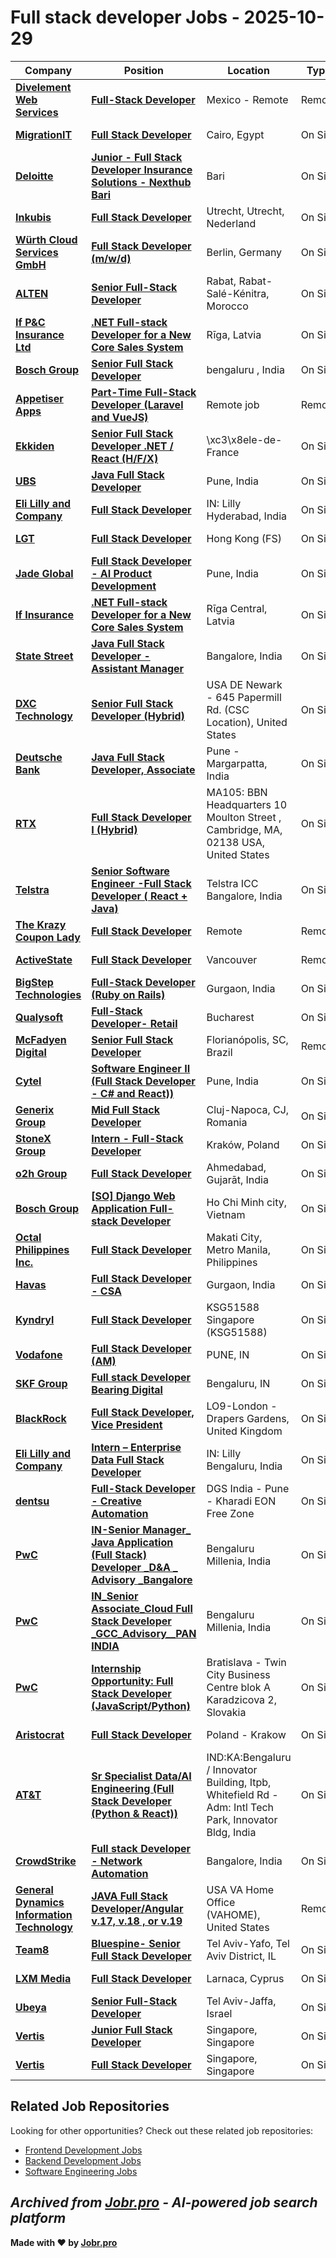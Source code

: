 # Full stack developer Jobs - 2025-10-29

| Company | Position | Location | Type | Date |
| ------- | -------- | -------- | ---- | ------ |
| **[Divelement Web Services](https://divelement.io)** | **[Full-Stack Developer](https://jobr.pro/job/31212345/full-stack-developer?utm_source=github&utm_medium=repo&utm_campaign=github-fullstack-jobs)** | Mexico - Remote | Remote | Oct 28 |
| **[MigrationIT](https://www.migrationit.com/)** | **[Full Stack Developer](https://jobr.pro/job/31149492/full-stack-developer?utm_source=github&utm_medium=repo&utm_campaign=github-fullstack-jobs)** | Cairo, Egypt | On Site | Oct 28 |
| **[Deloitte](https://www.deloitte.com/)** | **[Junior - Full Stack Developer Insurance Solutions - Nexthub Bari](https://jobr.pro/job/31147106/junior-full-stack-developer-insurance-solutions-nexthub-bari?utm_source=github&utm_medium=repo&utm_campaign=github-fullstack-jobs)** | Bari | On Site | Oct 28 |
| **[Inkubis](https://www.inkubis.eu/)** | **[Full Stack Developer](https://jobr.pro/job/31200197/full-stack-developer?utm_source=github&utm_medium=repo&utm_campaign=github-fullstack-jobs)** | Utrecht, Utrecht, Nederland | On Site | Oct 28 |
| **[Würth Cloud Services GmbH](https://www.wuerth-cs.com/de/wcs/index.php)** | **[Full Stack Developer (m/w/d)](https://jobr.pro/job/31144325/full-stack-developer-mwd?utm_source=github&utm_medium=repo&utm_campaign=github-fullstack-jobs)** | Berlin, Germany | On Site | Oct 28 |
| **[ALTEN](https://www.alten.com/)** | **[Senior Full-Stack Developer](https://jobr.pro/job/31212931/senior-full-stack-developer?utm_source=github&utm_medium=repo&utm_campaign=github-fullstack-jobs)** | Rabat, Rabat-Salé-Kénitra, Morocco | On Site | Oct 28 |
| **[If P&C Insurance Ltd](https://www.if.lv)** | **[.NET Full-stack Developer for a New Core Sales System](https://jobr.pro/job/31142664/net-full-stack-developer-for-a-new-core-sales-system?utm_source=github&utm_medium=repo&utm_campaign=github-fullstack-jobs)** | Rīga, Latvia | On Site | Oct 28 |
| **[Bosch Group](https://www.bosch.com)** | **[Senior Full Stack Developer](https://jobr.pro/job/31124029/senior-full-stack-developer?utm_source=github&utm_medium=repo&utm_campaign=github-fullstack-jobs)** | bengaluru , India | On Site | Oct 28 |
| **[Appetiser Apps](https://appetiser.com.au/)** | **[Part-Time Full-Stack Developer (Laravel and VueJS)](https://jobr.pro/job/31103285/part-time-full-stack-developer-laravel-and-vuejs?utm_source=github&utm_medium=repo&utm_campaign=github-fullstack-jobs)** | Remote job | Remote | Oct 28 |
| **[Ekkiden](https://www.ekkiden.com/)** | **[Senior Full Stack Developer .NET / React (H/F/X)](https://jobr.pro/job/31162256/senior-full-stack-developer-net-react-hfx?utm_source=github&utm_medium=repo&utm_campaign=github-fullstack-jobs)** | \xc3\x8ele-de-France | On Site | Oct 28 |
| **[UBS](https://www.ubs.com/)** | **[Java Full Stack Developer](https://jobr.pro/job/31152441/java-full-stack-developer?utm_source=github&utm_medium=repo&utm_campaign=github-fullstack-jobs)** | Pune, India | On Site | Oct 28 |
| **[Eli Lilly and Company](https://www.lilly.com/)** | **[Full Stack Developer](https://jobr.pro/job/31167353/full-stack-developer?utm_source=github&utm_medium=repo&utm_campaign=github-fullstack-jobs)** | IN: Lilly Hyderabad, India | On Site | Oct 28 |
| **[LGT](https://www.lgt.com/)** | **[Full Stack Developer](https://jobr.pro/job/31138111/full-stack-developer?utm_source=github&utm_medium=repo&utm_campaign=github-fullstack-jobs)** | Hong Kong (FS) | On Site | Oct 28 |
| **[Jade Global](https://www.jadeglobal.com/)** | **[Full Stack Developer - AI Product Development](https://jobr.pro/job/31185563/full-stack-developer-ai-product-development?utm_source=github&utm_medium=repo&utm_campaign=github-fullstack-jobs)** | Pune, India | On Site | Oct 28 |
| **[If Insurance](https://www.if.se/)** | **[.NET Full-stack Developer for a New Core Sales System](https://jobr.pro/job/31183239/net-full-stack-developer-for-a-new-core-sales-system?utm_source=github&utm_medium=repo&utm_campaign=github-fullstack-jobs)** | Rīga Central, Latvia | On Site | Oct 28 |
| **[State Street](https://www.statestreet.com/)** | **[Java Full Stack Developer - Assistant Manager](https://jobr.pro/job/31185455/java-full-stack-developer-assistant-manager?utm_source=github&utm_medium=repo&utm_campaign=github-fullstack-jobs)** | Bangalore, India | On Site | Oct 28 |
| **[DXC Technology](https://dxc.com/)** | **[Senior Full Stack Developer (Hybrid)](https://jobr.pro/job/31189754/senior-full-stack-developer-hybrid?utm_source=github&utm_medium=repo&utm_campaign=github-fullstack-jobs)** | USA DE Newark - 645 Papermill Rd. (CSC Location), United States | On Site | Oct 28 |
| **[Deutsche Bank](https://www.db.com/)** | **[Java Full Stack Developer, Associate](https://jobr.pro/job/31190988/java-full-stack-developer-associate?utm_source=github&utm_medium=repo&utm_campaign=github-fullstack-jobs)** | Pune - Margarpatta, India | On Site | Oct 28 |
| **[RTX](https://www.rtx.com/)** | **[Full Stack Developer I (Hybrid)](https://jobr.pro/job/31193392/full-stack-developer-i-hybrid?utm_source=github&utm_medium=repo&utm_campaign=github-fullstack-jobs)** | MA105: BBN Headquarters 10 Moulton Street , Cambridge, MA, 02138 USA, United States | On Site | Oct 28 |
| **[Telstra](https://www.telstra.com.au/)** | **[Senior Software Engineer -Full Stack Developer ( React + Java)](https://jobr.pro/job/31190312/senior-software-engineer-full-stack-developer-react-java?utm_source=github&utm_medium=repo&utm_campaign=github-fullstack-jobs)** | Telstra ICC Bangalore, India | On Site | Oct 28 |
| **[The Krazy Coupon Lady](https://thekrazycouponlady.com/)** | **[Full Stack Developer](https://jobr.pro/job/31106362/full-stack-developer?utm_source=github&utm_medium=repo&utm_campaign=github-fullstack-jobs)** | Remote | Remote | Oct 27 |
| **[ActiveState](https://www.activestate.com/)** | **[Full Stack Developer](https://jobr.pro/job/31124560/full-stack-developer?utm_source=github&utm_medium=repo&utm_campaign=github-fullstack-jobs)** | Vancouver | Remote | Oct 27 |
| **[BigStep Technologies](https://bigsteptech.com/)** | **[Full-Stack Developer (Ruby on Rails)](https://jobr.pro/job/31069296/full-stack-developer-ruby-on-rails?utm_source=github&utm_medium=repo&utm_campaign=github-fullstack-jobs)** | Gurgaon, India | On Site | Oct 27 |
| **[Qualysoft](https://qualysoft.com)** | **[Full-Stack Developer- Retail](https://jobr.pro/job/31103742/full-stack-developer-retail?utm_source=github&utm_medium=repo&utm_campaign=github-fullstack-jobs)** | Bucharest | On Site | Oct 27 |
| **[McFadyen Digital](https://mcfadyen.com)** | **[Senior Full Stack Developer](https://jobr.pro/job/31117551/senior-full-stack-developer?utm_source=github&utm_medium=repo&utm_campaign=github-fullstack-jobs)** | Florianópolis, SC, Brazil | Remote | Oct 27 |
| **[Cytel](https://cytel.com/)** | **[Software Engineer II (Full Stack Developer - C# and React))](https://jobr.pro/job/31058174/software-engineer-ii-full-stack-developer-c-and-react?utm_source=github&utm_medium=repo&utm_campaign=github-fullstack-jobs)** | Pune, India | On Site | Oct 27 |
| **[Generix Group](https://www.generixgroup.com)** | **[Mid Full Stack Developer](https://jobr.pro/job/31119046/mid-full-stack-developer?utm_source=github&utm_medium=repo&utm_campaign=github-fullstack-jobs)** | Cluj-Napoca, CJ, Romania | On Site | Oct 27 |
| **[StoneX Group](https://www.stonex.com/)** | **[Intern - Full-Stack Developer](https://jobr.pro/job/31112706/intern-full-stack-developer?utm_source=github&utm_medium=repo&utm_campaign=github-fullstack-jobs)** | Kraków, Poland | On Site | Oct 27 |
| **[o2h Group](https://o2h.com/)** | **[Full Stack Developer](https://jobr.pro/job/31104362/full-stack-developer?utm_source=github&utm_medium=repo&utm_campaign=github-fullstack-jobs)** | Ahmedabad, Gujarāt, India | On Site | Oct 27 |
| **[Bosch Group](https://www.bosch.com)** | **[\[SO\] Django Web Application Full-stack Developer](https://jobr.pro/job/31048015/so-django-web-application-full-stack-developer?utm_source=github&utm_medium=repo&utm_campaign=github-fullstack-jobs)** | Ho Chi Minh city, Vietnam | On Site | Oct 27 |
| **[Octal Philippines Inc.](https://www.octaltech.net)** | **[Full Stack Developer](https://jobr.pro/job/31050874/full-stack-developer?utm_source=github&utm_medium=repo&utm_campaign=github-fullstack-jobs)** | Makati City, Metro Manila, Philippines | On Site | Oct 27 |
| **[Havas](https://www.havas.com/)** | **[Full Stack Developer - CSA](https://jobr.pro/job/31061220/full-stack-developer-csa?utm_source=github&utm_medium=repo&utm_campaign=github-fullstack-jobs)** | Gurgaon, India | On Site | Oct 27 |
| **[Kyndryl](https://www.kyndryl.com/)** | **[Full Stack Developer](https://jobr.pro/job/31094129/full-stack-developer?utm_source=github&utm_medium=repo&utm_campaign=github-fullstack-jobs)** | KSG51588 Singapore (KSG51588) | On Site | Oct 27 |
| **[Vodafone](https://www.vodafone.com)** | **[Full Stack Developer (AM)](https://jobr.pro/job/31046022/full-stack-developer-am?utm_source=github&utm_medium=repo&utm_campaign=github-fullstack-jobs)** | PUNE, IN | On Site | Oct 27 |
| **[SKF Group](https://www.skf.com)** | **[Full stack Developer Bearing Digital](https://jobr.pro/job/31050517/full-stack-developer-bearing-digital?utm_source=github&utm_medium=repo&utm_campaign=github-fullstack-jobs)** | Bengaluru, IN | On Site | Oct 27 |
| **[BlackRock](https://www.blackrock.com/)** | **[Full Stack Developer, Vice President](https://jobr.pro/job/31097538/full-stack-developer-vice-president?utm_source=github&utm_medium=repo&utm_campaign=github-fullstack-jobs)** | LO9-London - Drapers Gardens, United Kingdom | On Site | Oct 27 |
| **[Eli Lilly and Company](https://www.lilly.com/)** | **[Intern – Enterprise Data Full Stack Developer](https://jobr.pro/job/31091250/intern-enterprise-data-full-stack-developer?utm_source=github&utm_medium=repo&utm_campaign=github-fullstack-jobs)** | IN: Lilly Bengaluru, India | On Site | Oct 27 |
| **[dentsu](https://www.dentsu.com/)** | **[Full-Stack Developer - Creative Automation](https://jobr.pro/job/31097606/full-stack-developer-creative-automation?utm_source=github&utm_medium=repo&utm_campaign=github-fullstack-jobs)** | DGS India - Pune - Kharadi EON Free Zone | On Site | Oct 27 |
| **[PwC](https://www.pwc.com/)** | **[IN-Senior Manager_ Java Application (Full Stack) Developer _D&A _ Advisory _Bangalore](https://jobr.pro/job/31102377/in-senior-manager-java-application-full-stack-developer-da-advisory-bangalore?utm_source=github&utm_medium=repo&utm_campaign=github-fullstack-jobs)** | Bengaluru Millenia, India | On Site | Oct 27 |
| **[PwC](https://www.pwc.com/)** | **[IN_Senior Associate_Cloud Full Stack Developer _GCC_Advisory__PAN INDIA](https://jobr.pro/job/31102420/insenior-associatecloud-full-stack-developer-gccadvisorypan-india?utm_source=github&utm_medium=repo&utm_campaign=github-fullstack-jobs)** | Bengaluru Millenia, India | On Site | Oct 27 |
| **[PwC](https://www.pwc.com/)** | **[Internship Opportunity: Full Stack Developer (JavaScript/Python)](https://jobr.pro/job/31081180/internship-opportunity-full-stack-developer-javascriptpython?utm_source=github&utm_medium=repo&utm_campaign=github-fullstack-jobs)** | Bratislava - Twin City Business Centre blok A Karadzicova 2, Slovakia | On Site | Oct 27 |
| **[Aristocrat](https://www.aristocrat.com/)** | **[Full Stack Developer](https://jobr.pro/job/31079118/full-stack-developer?utm_source=github&utm_medium=repo&utm_campaign=github-fullstack-jobs)** | Poland - Krakow | On Site | Oct 27 |
| **[AT&T](https://www.att.com/)** | **[Sr Specialist Data/AI Engineering (Full Stack Developer (Python & React))](https://jobr.pro/job/31070646/sr-specialist-dataai-engineering-full-stack-developer-python-react?utm_source=github&utm_medium=repo&utm_campaign=github-fullstack-jobs)** | IND:KA:Bengaluru / Innovator Building, Itpb, Whitefield Rd - Adm: Intl Tech Park, Innovator Bldg, India | On Site | Oct 27 |
| **[CrowdStrike](https://www.crowdstrike.com/)** | **[Full stack Developer - Network Automation](https://jobr.pro/job/31082283/full-stack-developer-network-automation?utm_source=github&utm_medium=repo&utm_campaign=github-fullstack-jobs)** | Bangalore, India | On Site | Oct 27 |
| **[General Dynamics Information Technology](https://www.gdit.com/)** | **[JAVA Full Stack Developer/Angular v.17, v.18 , or v.19](https://jobr.pro/job/31092983/java-full-stack-developerangular-v17-v18-or-v19?utm_source=github&utm_medium=repo&utm_campaign=github-fullstack-jobs)** | USA VA Home Office (VAHOME), United States | Remote | Oct 27 |
| **[Team8](https://team8.vc/)** | **[Bluespine- Senior Full Stack Developer](https://jobr.pro/job/31071506/bluespine-senior-full-stack-developer?utm_source=github&utm_medium=repo&utm_campaign=github-fullstack-jobs)** | Tel Aviv-Yafo, Tel Aviv District, IL | On Site | Oct 26 |
| **[LXM Media](https://lxm-media.com/)** | **[Full Stack Developer](https://jobr.pro/job/31065234/full-stack-developer?utm_source=github&utm_medium=repo&utm_campaign=github-fullstack-jobs)** | Larnaca, Cyprus | On Site | Oct 26 |
| **[Ubeya](https://ubeya.com/)** | **[Senior Full-Stack Developer](https://jobr.pro/job/31061272/senior-full-stack-developer?utm_source=github&utm_medium=repo&utm_campaign=github-fullstack-jobs)** | Tel Aviv-Jaffa, Israel | On Site | Oct 26 |
| **[Vertis](https://vertis.digital/)** | **[Junior Full Stack Developer](https://jobr.pro/job/31057484/junior-full-stack-developer?utm_source=github&utm_medium=repo&utm_campaign=github-fullstack-jobs)** | Singapore, Singapore | On Site | Oct 26 |
| **[Vertis](https://vertis.digital/)** | **[Full Stack Developer](https://jobr.pro/job/31057474/full-stack-developer?utm_source=github&utm_medium=repo&utm_campaign=github-fullstack-jobs)** | Singapore, Singapore | On Site | Oct 26 |

## Related Job Repositories

Looking for other opportunities? Check out these related job repositories:

- [Frontend Development Jobs](https://github.com/jobs-jobr-pro/Frontend-Development-Jobs)
- [Backend Development Jobs](https://github.com/jobs-jobr-pro/Backend-Development-Jobs)
- [Software Engineering Jobs](https://github.com/jobs-jobr-pro/Software-Engineering-Jobs)



*Archived from [Jobr.pro](https://jobr.pro?utm_source=github&utm_medium=repo&utm_campaign=github-fullstack-jobs) - AI-powered job search platform*
---

**Made with ❤️ by [Jobr.pro](https://jobr.pro?utm_source=github&utm_medium=repo&utm_campaign=github-fullstack-jobs)**